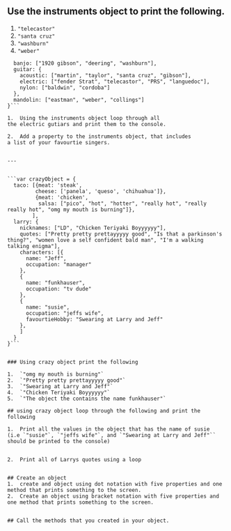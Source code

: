 ## Use the instruments object to print the following.

1.  `"telecastor"`
2.  `"santa cruz"`
3.  `"washburn"`
4.  `"weber"`

```var instruments = {
  banjo: ["1920 gibson", "deering", "washburn"],
  guitar: {
    acoustic: ["martin", "taylor", "santa cruz", "gibson"],
    electric: ["fender Strat", "telecastor", "PRS", "languedoc"],
    nylon: ["baldwin", "cordoba"]
  },
  mandolin: ["eastman", "weber", "collings"]
}```

1.  Using the instruments object loop through all
the electric gutiars and print them to the console.

2.  Add a property to the instruments object, that includes
a list of your favourtie singers.


---


```var crazyObject = {
  taco: [{meat: 'steak',
         cheese: ['panela', 'queso', 'chihuahua']},
         {meat: 'chicken',
          salsa: ["pico", "hot", "hotter", "really hot", "really really hot", "omg my mouth is burning"]},
        ],
  larry: {
    nicknames: ["LD", "Chicken Teriyaki Boyyyyyy"],
    quotes: ["Pretty pretty prettayyyyy good", "Is that a parkinson's thing?", "women love a self confident bald man", "I'm a walking talking enigma"],
    characters: [{
      name: "Jeff",
      occupation: "manager"
    },
    {
      name: "funkhauser",
      occupation: "tv dude"
    },
    {
      name: "susie",
      occupation: "jeffs wife",
      favourtieHobby: "Swearing at Larry and Jeff"
    },
    ]
  }
}```


### Using crazy object print the following

1.  `"omg my mouth is burning"`
2.  `"Pretty pretty prettayyyyy good"`
3.  `"Swearing at Larry and Jeff"`
4.  `"Chicken Teriyaki Boyyyyyy"`
5.  `"The object the contains the name funkhauser"`

## using crazy object loop through the following and print the following

1.  Print all the values in the object that has the name of susie
(i.e `"susie"`, `"jeffs wife"`, and `"Swearing at Larry and Jeff"`` should be printed to the console)


2.  Print all of Larrys quotes using a loop


## Create an object
1.  create and object using dot notation with five properties and one method that prints something to the screen.
2.  Create an object using bracket notation with five properties and one method that prints something to the screen.


## Call the methods that you created in your object.








